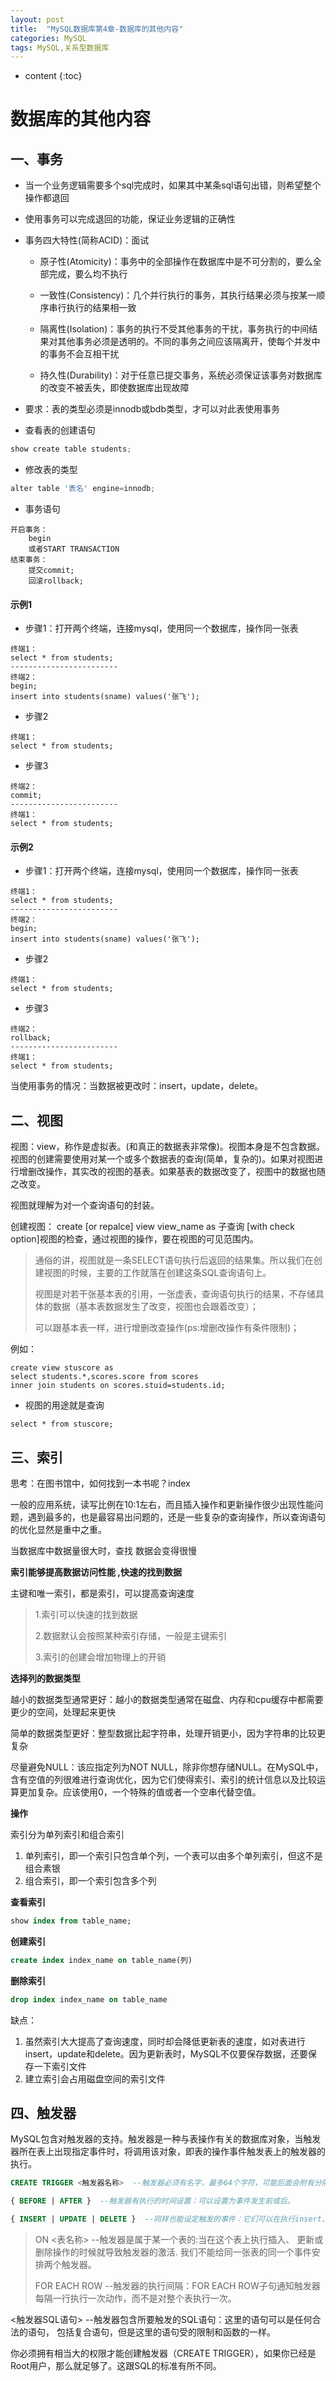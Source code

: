 ```yaml
---
layout: post
title:  "MySQL数据库第4章-数据库的其他内容"
categories: MySQL
tags: MySQL,关系型数据库
---
```


* content
{:toc}
# 数据库的其他内容

## 一、事务


- 当一个业务逻辑需要多个sql完成时，如果其中某条sql语句出错，则希望整个操作都退回

- 使用事务可以完成退回的功能，保证业务逻辑的正确性

- 事务四大特性(简称ACID)：面试
  - 原子性(Atomicity)：事务中的全部操作在数据库中是不可分割的，要么全部完成，要么均不执行

  - 一致性(Consistency)：几个并行执行的事务，其执行结果必须与按某一顺序串行执行的结果相一致

  - 隔离性(Isolation)：事务的执行不受其他事务的干扰，事务执行的中间结果对其他事务必须是透明的。不同的事务之间应该隔离开，使每个并发中的事务不会互相干扰

  - 持久性(Durability)：对于任意已提交事务，系统必须保证该事务对数据库的改变不被丢失，即使数据库出现故障


- 要求：表的类型必须是innodb或bdb类型，才可以对此表使用事务

- 查看表的创建语句





```python
show create table students;
```

- 修改表的类型

```python
alter table '表名' engine=innodb;
```

- 事务语句

```
开启事务：
	begin
	或者START TRANSACTION
结束事务：
	提交commit;
	回滚rollback;
```

#### 示例1

- 步骤1：打开两个终端，连接mysql，使用同一个数据库，操作同一张表

```
终端1：
select * from students;
------------------------
终端2：
begin;
insert into students(sname) values('张飞');
```

- 步骤2

```
终端1：
select * from students;
```

- 步骤3

```
终端2：
commit;
------------------------
终端1：
select * from students;
```

#### 示例2

- 步骤1：打开两个终端，连接mysql，使用同一个数据库，操作同一张表

```
终端1：
select * from students;
------------------------
终端2：
begin;
insert into students(sname) values('张飞');
```

- 步骤2

```
终端1：
select * from students;
```

- 步骤3

```
终端2：
rollback;
------------------------
终端1：
select * from students;
```



当使用事务的情况：当数据被更改时：insert，update，delete。





## 二、视图

视图：view，称作是虚拟表。(和真正的数据表非常像)。视图本身是不包含数据。
 视图的创建需要使用对某一个或多个数据表的查询(简单，复杂的)。如果对视图进行增删改操作，其实改的视图的基表。如果基表的数据改变了，视图中的数据也随之改变。

  视图就理解为对一个查询语句的封装。

  创建视图：
    create [or repalce] view view_name
    as 子查询
    [with check option]视图的检查，通过视图的操作，要在视图的可见范围内。

> 通俗的讲，视图就是一条SELECT语句执行后返回的结果集。所以我们在创建视图的时候，主要的工作就落在创建这条SQL查询语句上。
>
> 视图是对若干张基本表的引用，一张虚表，查询语句执行的结果，不存储具体的数据（基本表数据发生了改变，视图也会跟着改变）；
>
> 可以跟基本表一样，进行增删改查操作(ps:增删改操作有条件限制)；



例如：

```
create view stuscore as 
select students.*,scores.score from scores
inner join students on scores.stuid=students.id;
```

- 视图的用途就是查询

```
select * from stuscore;
```



## 三、索引

思考：在图书馆中，如何找到一本书呢？index

一般的应用系统，读写比例在10:1左右，而且插入操作和更新操作很少出现性能问题，遇到最多的，也是最容易出问题的，还是一些复杂的查询操作，所以查询语句的优化显然是重中之重。

当数据库中数据量很大时，查找 数据会变得很慢

**索引能够提高数据访问性能 ,快速的找到数据**

主键和唯一索引，都是索引，可以提高查询速度

>1.索引可以快速的找到数据
>
>2.数据默认会按照某种索引存储，一般是主键索引
>
>3.索引的创建会增加物理上的开销



**选择列的数据类型**

越小的数据类型通常更好：越小的数据类型通常在磁盘、内存和cpu缓存中都需要更少的空间，处理起来更快

简单的数据类型更好：整型数据比起字符串，处理开销更小，因为字符串的比较更复杂

尽量避免NULL：该应指定列为NOT NULL，除非你想存储NULL。在MySQL中，含有空值的列很难进行查询优化，因为它们使得索引、索引的统计信息以及比较运算更加复杂。应该使用0，一个特殊的值或者一个空串代替空值。

**操作**

索引分为单列索引和组合索引

1. 单列索引，即一个索引只包含单个列，一个表可以由多个单列索引，但这不是组合素银
2. 组合索引，即一个索引包含多个列

**查看索引**

```sql
show index from table_name;
```

**创建索引**

```sql
create index index_name on table_name(列)
```

**删除索引**

```sql
drop index index_name on table_name
```

缺点：

1. 虽然索引大大提高了查询速度，同时却会降低更新表的速度，如对表进行insert，update和delete。因为更新表时，MySQL不仅要保存数据，还要保存一下索引文件
2. 建立索引会占用磁盘空间的索引文件




## 四、触发器

MySQL包含对触发器的支持。触发器是一种与表操作有关的数据库对象，当触发器所在表上出现指定事件时，将调用该对象，即表的操作事件触发表上的触发器的执行。

```sql
CREATE TRIGGER <触发器名称>  --触发器必须有名字，最多64个字符，可能后面会附有分隔符.它和MySQL中其他对象的命名方式基本相象.

{ BEFORE | AFTER }  --触发器有执行的时间设置：可以设置为事件发生前或后。

{ INSERT | UPDATE | DELETE }  --同样也能设定触发的事件：它们可以在执行insert、update或delete的过程中触发。
```

>ON <表名称>  --触发器是属于某一个表的:当在这个表上执行插入、 更新或删除操作的时候就导致触发器的激活. 我们不能给同一张表的同一个事件安排两个触发器。
>
>FOR EACH ROW  --触发器的执行间隔：FOR EACH ROW子句通知触发器 每隔一行执行一次动作，而不是对整个表执行一次。


<触发器SQL语句>  --触发器包含所要触发的SQL语句：这里的语句可以是任何合法的语句， 包括复合语句，但是这里的语句受的限制和函数的一样。

你必须拥有相当大的权限才能创建触发器（CREATE TRIGGER），如果你已经是Root用户，那么就足够了。这跟SQL的标准有所不同。